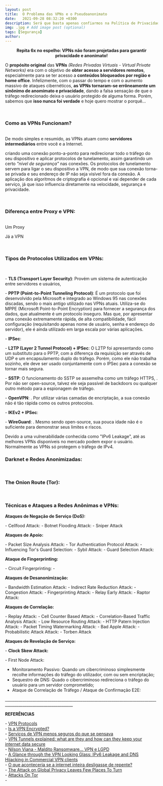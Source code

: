 ```yaml
---
layout: post
title:  O Problema das VPNs e o Pseudoanonimato
date:   2021-09-28 08:32:20 +0300
description: Será que basta apenas confiarmos na Política de Privacidade de um serviço? # Add post description (optional)
img: .jpg # Add image post (optional)
tags: [Segurança]
author:
---
```

<p><center><strong>Repita 6x no espelho: VPNs não foram projetadas para garantir privacidade e anonimato!</strong></center></p> 

<p>O <b>propósito original</b> das <b>VPNs</b> <i>(Redes Privadas Virtuais - Virtual Private Networks)</i> era com o objetivo de <b>obter acesso a servidores remotos</b>, especialmente para se ter acesso a <b>conteúdos bloqueados por região e home office</b>. Infelizmente, com o passar do tempo e com o aumento massivo de ataques cibernéticos, <b>as VPNs tornaram-se errôneamente um sinônimo de anomimato e privacidade</b>, dando a falsa sensação de que o tráfego redirecionado deixa o usuário protegido de alguma forma. Porém, sabemos que <b>isso nunca foi verdade</b> e hoje quero mostrar o porquê...<p> 

<p> </p>

<p><b><h3>Como as VPNs Funcionam?</h3></b><br>
De modo simples e resumido, as VPNs atuam como <b>servidores intermediários</b> entre você e a Internet. 


criando uma conexão ponto-a-ponto para redirecionar todo o tráfego do seu dispositivo e aplicar protocolos de tunelamento, assim garantindo um certo <i>"nível de segurança"</i> nas conexões. 
Os protocolos de tunelamento servem para ligar o seu dispositivo a VPN, de modo que sua conexão torna-se privada e seu endereço de IP não seja visível fora da conexão. A aplicação dos algoritmos de criptografia é opcional e vai depender de cada serviço, já que isso influencia diretamente na velocidade, segurança e privacidade.


<p> </p>
<p><b><h3>Diferença entre Proxy e VPN:</h3></b><br>
Um Proxy

<p>Já a VPN

<p> </p>

<p><b><h3>Tipos de Protocolos Utilizados em VPNs:</h3></b><br>
<p>- <b>TLS (Transport Layer Security)</b>: Provém um sistema de autenticação entre servidores e usuários,

<p>- <b>PPTP (Point-to-Point Tunneling Protocol)</b>: É um protocolo que foi desenvolvido pela Microsoft e integrado ao Windows 95 nas conexões discadas, sendo o mais antigo utilizado nas VPNs atuais. Utiliza-se do MPPE (Microsoft Point-to-Point Encryption) para fornecer a segurança dos dados, que atualmente é um protocolo inseguro. Mas que, por apresentar uma conexão extremamente rápida, de alta compatibilidade, fácil configuração (requisitando apenas nome de usuário, senha e endereço do servidor), ele é ainda utilizado em larga escala por várias aplicações.</p>

<p>- <b>IPSec</b>: 

<p>- <b>L2TP (Layer 2 Tunnel Protocol) + IPSec</b>: O L2TP foi apresentando como um substituto para o PPTP, com a diferença da requisição ser através de UDP e um encapsulamento duplo do tráfego. Porém, como ele não trabalha sozinho, ele deve ser usado conjuntamente com o IPSec para a conexão se tornar mais segura.</p> 

<p>- <b>SSTP</b>: O funcionamento do SSTP se assemelha como um tráfego HTTPS, . Por não ser open-source, talvez ele seja passível de backdoors ou qualquer outro método para a espionagem de tráfego. 

<p>- <b>OpenVPN</b>: . Por utilizar várias camadas de encriptação, a sua conexão não é tão rápida como os outros protocolos.

<p>- <b>IKEv2 + IPSec</b>:

<p>- <b>WireGuard</b>: . Mesmo sendo open-source, sua pouca idade não é o suficiente para demonstrar seus limites e riscos.



Devido a uma vulnerabilidade conhecida como "IPv6 Leakage", até as melhores VPNs disponíveis no mercado podem expor o usuário. Normalmente as VPNs só protegem o tráfego de IPv4.




<p><b><h3>Darknet e Redes Anonimizadas:</h3></b><br>

<p><b><h3>The Onion Route (Tor):</h3></b><br>







<p><b><h3>Técnicas e Ataques a Redes Anônimas e VPNs:</h3></b></p>

<p><b>Ataques de Negação de Serviço (DoS):</b></p>
- Cellfood Attack:
- Botnet Flooding Attack:
- Sniper Attack
  
<p><b>Ataques de Apoio:</b></p>
- Packet Size Analysis Attack:
- Tor Authentication Protocol Attack:
- Influencing Tor's Guard Selection:
- Sybil Attack:
- Guard Selection Attack:

<p><b>Ataque de Fingerprinting:</b><p>
- Circuit Fingerprinting:
- 
  
<p><b>Ataques de Desanonimização:</b><p>
- Bandwidth Estimation Attack:
- Indirect Rate Reduction Attack:
- Congestion Attack:
- Fingerprinting Attack:
- Relay Early Attack:
- Raptor Attack:
  
<p><b>Ataques de Correlação:</b><p>
- Replay Attack:
- Cell Counter Based Attack:
- Correlation-Based Traffic Analysis Attack:
- Low Resource Routing Attack:
- HTTP Patern Injection Attack:
- Packet Timing Watermarking Attack:
- Bad Apple Attack:
- Probabilistic Attack Attack:
- Torben Attack


<p><b>Ataques de Revelação de Serviço:</b></p>
<p>- <b>Clock Skew Attack:</b>

<p>- First Node Attack:</b> 


- Monitoramento Passivo: Quando um cibercriminoso simplesmente recolhe informações do tráfego do utilizador, com ou sem encriptação;
- Sequestro de DNS: Quado o cibercriminoso redireciona o tráfego do usuário para um servidor comprometido;
- Ataque de Correlação de Tráfego / Ataque de Confirmação E2E: 


<p>_________________________________________________________________________________________________________________</p>
<p><b>REFERÊNCIAS</b></p>
<p>- <a href="https://www.netmotionsoftware.com/blog/connectivity/vpn-protocols">VPN Protocols</a><br>
- <a href="https://www.security.org/vpn/encryption/">Is a VPN Encrypted?</a><br>
- <a href="https://www.computerworld.com.pt/2015/07/02/servicos-de-vpn-menos-seguros-do-que-se-pensava/">Serviços de VPN menos seguros do que se pensava</a><br>
- <a href="https://www.techradar.com/vpn/vpn-tunnels-explained-how-to-keep-your-internet-data-secure">VPN Tunnels explained: what are they and how can they keep your internet data secure</a><br>
- <a href="https://pt.linkedin.com/pulse/maldito-ransomware-vpn-e-lgpd-nilson-vianna-m-sc-">Nilson Viana - Maldito Ransomware... VPN e LGPD</a><br>
- <a href="https://sciendo.com/article/10.1515/popets-2015-0006">A Glance through the VPN Looking Glass: IPv6 Leakage and DNS Hijacking in Commercial VPN clients</a><br>
- <a href="https://gizmodo.uol.com.br/internet-desligar-de-repente/">O que aconteceria se a internet inteira desligasse de repente?</a><br>
- <a href="https://www.wired.com/story/china-russia-vpn-crackdown/">The Attack on Global Privacy Leaves Few Places To Turn</a><br>
- <a href="https://github.com/Attacks-on-Tor/Attacks-on-Tor">Attacks On Tor</a><br>
- 
 
